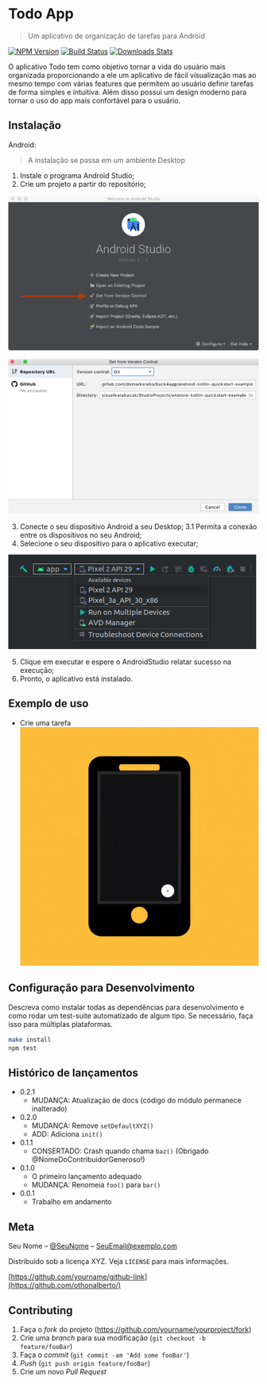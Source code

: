 # Todo App
> Um aplicativo de organização de tarefas para Android

[![NPM Version][npm-image]][npm-url]
[![Build Status][travis-image]][travis-url]
[![Downloads Stats][npm-downloads]][npm-url]

O aplicativo Todo tem como objetivo tornar a vida do usuário mais organizada proporcionando a ele um aplicativo de fácil visualização 
mas ao mesmo tempo com várias features que permitem ao usuário definir tarefas de forma simples e intuitiva. 
Além disso possui um design moderno  para tornar o uso do app mais confortável para o usuário.

## Instalação

Android:

> A instalação se passa em um ambiente Desktop

1. Instale o programa Android Studio;
2. Crie um projeto a partir do repositório;


![Selecione a opção de criação pelo git](./img/android_studio_get_from_vc.png)


![Preencha com o url do repo e o diretório](./img/android_studio_get_from_vc_2.png)


3. Conecte o seu dispositivo Android a seu Desktop;
3.1 Permita a conexão entre os dispositivos no seu Android;
4. Selecione o seu dispositivo para o aplicativo executar;

![Selecione o dispositivo](./img/dispositivos.png)

5. Clique em executar e espere o AndroidStudio relatar sucesso na execução;
6. Pronto, o aplicativo está instalado.

## Exemplo de uso

- Crie uma tarefa
![Create Note](./img/createNote.gif)

## Configuração para Desenvolvimento

Descreva como instalar todas as dependências para desenvolvimento e como rodar um test-suite automatizado de algum tipo. Se necessário, faça isso para múltiplas plataformas.

```sh
make install
npm test
```

## Histórico de lançamentos

* 0.2.1
    * MUDANÇA: Atualização de docs (código do módulo permanece inalterado)
* 0.2.0
    * MUDANÇA: Remove `setDefaultXYZ()`
    * ADD: Adiciona `init()`
* 0.1.1
    * CONSERTADO: Crash quando chama `baz()` (Obrigado @NomeDoContribuidorGeneroso!)
* 0.1.0
    * O primeiro lançamento adequado
    * MUDANÇA: Renomeia `foo()` para `bar()`
* 0.0.1
    * Trabalho em andamento

## Meta

Seu Nome – [@SeuNome](https://twitter.com/...) – SeuEmail@exemplo.com

Distribuído sob a licença XYZ. Veja `LICENSE` para mais informações.

[https://github.com/yourname/github-link](https://github.com/othonalberto/)

## Contributing

1. Faça o _fork_ do projeto (<https://github.com/yourname/yourproject/fork>)
2. Crie uma _branch_ para sua modificação (`git checkout -b feature/fooBar`)
3. Faça o _commit_ (`git commit -am 'Add some fooBar'`)
4. _Push_ (`git push origin feature/fooBar`)
5. Crie um novo _Pull Request_

[npm-image]: https://img.shields.io/npm/v/datadog-metrics.svg?style=flat-square
[npm-url]: https://npmjs.org/package/datadog-metrics
[npm-downloads]: https://img.shields.io/npm/dm/datadog-metrics.svg?style=flat-square
[travis-image]: https://img.shields.io/travis/dbader/node-datadog-metrics/master.svg?style=flat-square
[travis-url]: https://travis-ci.org/dbader/node-datadog-metrics
[wiki]: https://github.com/seunome/seuprojeto/wiki
